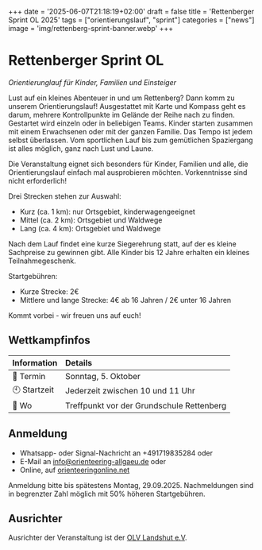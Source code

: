 +++
date = '2025-06-07T21:18:19+02:00'
draft = false
title = 'Rettenberger Sprint OL 2025'
tags = ["orientierungslauf", "sprint"]
categories = ["news"]
image = 'img/rettenberg-sprint-banner.webp'
+++

# Rettenberger Sprint OL 
*Orientierunglauf für Kinder, Familien und Einsteiger*

Lust auf ein kleines Abenteuer in und um Rettenberg?
Dann komm zu unserem Orientierungslauf! Ausgestattet mit Karte und Kompass geht es darum, mehrere Kontrollpunkte im Gelände der Reihe nach zu finden. Gestartet wird einzeln oder in beliebigen Teams. Kinder starten zusammen mit einem Erwachsenen oder mit der ganzen Familie.
Das Tempo ist jedem selbst überlassen. Vom sportlichen Lauf bis zum gemütlichen Spaziergang ist alles möglich, ganz nach Lust und Laune. 

Die Veranstaltung eignet sich besonders für Kinder, Familien und alle, die Orientierungslauf einfach mal ausprobieren möchten. Vorkenntnisse sind nicht erforderlich!

Drei Strecken stehen zur Auswahl:
 * Kurz (ca. 1 km): nur Ortsgebiet, kinderwagengeeignet
 * Mittel (ca. 2 km): Ortsgebiet und Waldwege
 * Lang (ca. 4 km): Ortsgebiet und Waldwege

Nach dem Lauf findet eine kurze Siegerehrung statt, auf der es kleine Sachpreise zu gewinnen gibt.  Alle Kinder bis 12 Jahre erhalten ein kleines Teilnahmegeschenk.

Startgebühren:
 * Kurze Strecke: 2€
 * Mittlere und lange Strecke: 4€ ab 16 Jahren / 2€ unter 16 Jahren

Kommt vorbei -  wir freuen uns auf euch!


## Wettkampfinfos
| Information | Details |
|:---|:---|
| 📅 Termin | Sonntag, 5. Oktober |
| 🕙 Startzeit | Jederzeit zwischen 10 und 11 Uhr |
| 📍 Wo | Treffpunkt vor der Grundschule Rettenberg |

## Anmeldung
 * Whatsapp- oder Signal-Nachricht an +491719835284 oder 
 * E-Mail an info@orienteering-allgaeu.de oder
 * Online, auf [orienteeringonline.net](https://orienteeringonline.net/CompetitionBasicInfo.aspx?CompetitionID=13862)

Anmeldung bitte bis spätestens Montag, 29.09.2025. Nachmeldungen sind in begrenzter Zahl möglich mit 50% höheren Startgebühren.

## Ausrichter
Ausrichter der Veranstaltung ist der [OLV Landshut e.V](https://olv-landshut.de/).



